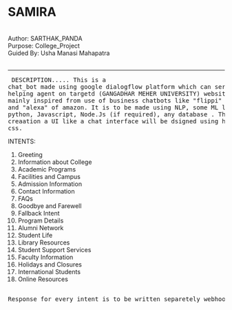 # SAMIRA
<br> Author: SARTHAK_PANDA <br>
Purpose: College_Project <br>
Guided By: Usha Manasi Mahapatra<br>
<br><hr><pre>
  DESCRIPTION.....
  This is a chat_bot made using google dialogflow platform which can serve as helping agent on 
  targetd (GANGADHAR MEHER UNIVERSITY) website. It is mainly inspired from use of business chatbots 
  like "flippi" of flipkart and "alexa" of amazon. It is to be made using NLP, some ML libreries of python, 
  Javascript, Node.Js (if required), any database . Then after creaation a UI like a chat interface will be dsigned
  using html and css.</pre>
  
INTENTS:
  <ol> 
    <li> Greeting
    <li> Information about College
    <li> Academic Programs
    <li> Facilities and Campus
    <li> Admission Information
    <li> Contact Information
    <li> FAQs
    <li> Goodbye and Farewell
    <li> Fallback Intent
    <li> Program Details
    <li> Alumni Network
    <li> Student Life
    <li> Library Resources
    <li> Student Support Services
    <li> Faculty Information
    <li> Holidays and Closures
    <li> International Students
    <li> Online Resources
    </li> </ol>
<pre> 
Response for every intent is to be written separetely webhook call is attached if necessary. 

